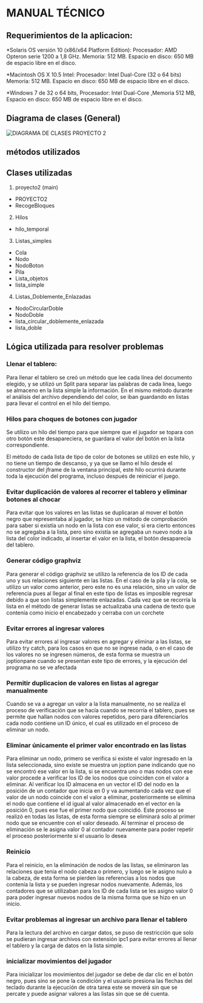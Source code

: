 #  MANUAL TÉCNICO
##  Requerimientos de la aplicacion:
*Solaris OS versión 10 (x86/x64 Platform Edition): Procesador: AMD Opteron serie 1200 a 1,8 GHz. Memoria: 512 MB. Espacio en disco: 650 MB de espacio libre en el disco. 
 
*Macintosh OS X 10.5 Intel: Procesador: Intel Dual-Core (32 o 64 bits) Memoria: 512 MB. Espacio en disco: 650 MB de espacio libre en el disco. 
 
*Windows 7 de 32 o 64 bits, Procesador: Intel Dual-Core ,Memoria 512 MB, Espacio en disco: 650 MB de espacio libre en el disco. 

## Diagrama de clases (General)
![DIAGRAMA DE CLASES PROYECTO 2](https://user-images.githubusercontent.com/66354474/86331330-2ed8b080-bc06-11ea-819d-b4cf8fffd647.png)
## métodos utilizados

## Clases utilizadas    
1. proyecto2 (main)
 - PROYECTO2
  - RecogeBloques
2. Hilos
 - hilo_temporal
3. Listas_simples
 - Cola
  - Nodo
   - NodoBoton
   - Pila
   - Lista_objetos
   - lista_simple
4. Listas_Doblemente_Enlazadas
 - NodoCircularDoble
  - NodoDoble
   - lista_circular_doblemente_enlazada
   - lista_doble
   
   ## Lógica utilizada para resolver problemas
   
   ### Llenar el tablero:
   Para llenar el tablero se creó un método que lee cada línea del documento elegido, y se utilizó un Split para separar las palabras de cada línea, luego se almaceno en la lista simple la información. En el mismo método durante el análisis del archivo dependiendo del color, se iban guardando en listas para llevar el control en el hilo del tiempo.
   
   ### Hilos para choques de botones con jugador
   Se utilizo un hilo del tiempo para que siempre que el jugador se topara con otro botón este desapareciera, se guardara el valor del botón en la lista correspondiente.
   
 El método de cada lista de tipo de color de botones se utilizó en este hilo, y no tiene un tiempo de descanso, y ya que se llamo el hilo desde el constructor del jframe de la ventana principal, este hilo ocurrirá durante toda la ejecución del programa, incluso después de reiniciar el juego.
 
 ### Evitar duplicación de valores al recorrer el tablero y eliminar botones al chocar
 Para evitar que los valores en las listas se duplicaran al mover el botón negro que representaba al jugador, se hizo un método de comprobación para saber si existía un nodo en la lista con ese valor, si era cierto entonces no se agregaba a la lista, pero sino existía se agregaba un nuevo nodo a la lista del color indicado, al insertar el valor en la lista, el botón desaparecía del tablero.
 
 ### Generar código graphviz
 Para generar el código graphviz se utilizo la referencia de los ID de cada uno y sus relaciones siguiente en las listas. En el caso de la pila y la cola, se utilizo un valor como anterior, pero este no es una relación, sino un valor de referencia pues al llegar al final en este tipo de listas es imposible regresar debido a que son listas simplemente enlazadas. Cada vez que se recorría la lista en el método de generar listas se actualizaba una cadena de texto que contenía como inicio el encabezado y cerraba con un corchete
 
 ### Evitar errores al ingresar valores
 Para evitar errores al ingresar valores en agregar y eliminar a las listas, se utilizo try catch, para los casos en que no se ingrese nada, o en el caso de los valores no se ingresen números, de esta forma se muestra un joptionpane cuando se presentan este tipo de errores, y la ejecución del programa no se ve afectada
 
 ### Permitir duplicacion de valores en listas al agregar manualmente
 Cuando se va a agregar un valor a la lista manualmente, no se realiza el proceso de verificación que se hacía cuando se recorría el tablero, pues se permite que hallan nodos con valores repetidos, pero para diferenciarlos cada nodo contiene un ID único, el cual es utilizado en el proceso de eliminar un nodo.
 
 ### Eliminar únicamente el primer valor encontrado en las listas
 Para eliminar un nodo, primero se verifica si existe el valor ingresado en la lista seleccionada, sino existe se muestra un joption pane indicando que no se encontró ese valor en la lista, si se encuentra uno o mas nodos con ese valor procede a verificar los ID de los nodos que coinciden con el valor a eliminar. Al verificar los ID almacena en un vector el ID del nodo en la posición de un contador que inicia en 0 y va aumentando cada vez que el valor de un nodo coincide con el valor a eliminar, posteriormente se elimina el nodo que contiene el id igual al valor almacenado en el vector en la posición 0, pues ese fue el primer nodo que coincidió. Este proceso se realizó en todas las listas, de esta forma siempre se eliminará solo al primer nodo que se encuentre con el valor deseado. Al terminar el proceso de eliminación se le asigna valor 0 al contador nuevamente para poder repetir el proceso posteriormente si el usuario lo desea
 
 ### Reinicio
 Para el reinicio, en la eliminación de nodos de las listas, se eliminaron las relaciones que tenia el nodo cabeza o primero, y luego se le asigno nulo a la cabeza, de esta forma se pierden las referencias a los nodos que contenía la lista y se pueden ingresar nodos nuevamente. Además, los contadores que se utilizaban para los ID de cada lista se les asigno valor 0 para poder ingresar nuevos nodos de la misma forma que se hizo en un inicio.
 
 ### Evitar problemas al ingresar un archivo para llenar el tablero
 Para la lectura del archivo en cargar datos, se puso de restricción que solo se pudieran ingresar archivos con extensión ipc1 para evitar errores al llenar el tablero y la carga de datos en la lista simple.
 
 ### inicializar movimientos del jugador 
 Para inicializar los movimientos del jugador se debe de dar clic en el botón negro, pues sino se pone la condición y el usuario presiona las flechas del teclado durante la ejecución de otra tarea este se moverá sin que se percate y puede asignar valores a las listas sin que se dé cuenta.
